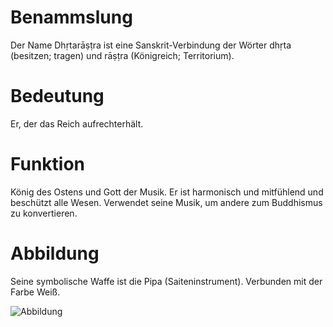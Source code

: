 # Benammslung
Der Name Dhṛtarāṣṭra ist eine Sanskrit-Verbindung der Wörter dhṛta (besitzen; tragen) und rāṣṭra (Königreich; Territorium).

# Bedeutung
Er, der das Reich aufrechterhält.

# Funktion
König des Ostens und Gott der Musik. Er ist harmonisch und mitfühlend und beschützt alle Wesen. Verwendet seine Musik, um andere zum Buddhismus zu konvertieren.

# Abbildung
Seine symbolische Waffe ist die Pipa (Saiteninstrument).
Verbunden mit der Farbe Weiß.

![Abbildung](https://upload.wikimedia.org/wikipedia/commons/thumb/9/95/Dhrtarastra.jpg/330px-Dhrtarastra.jpg)

